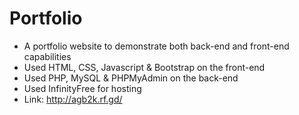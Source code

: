 # Portfolio
- A portfolio website to demonstrate both back-end and front-end capabilities
- Used HTML, CSS, Javascript & Bootstrap on the front-end
- Used PHP, MySQL & PHPMyAdmin on the back-end
- Used InfinityFree for hosting
- Link: http://agb2k.rf.gd/
